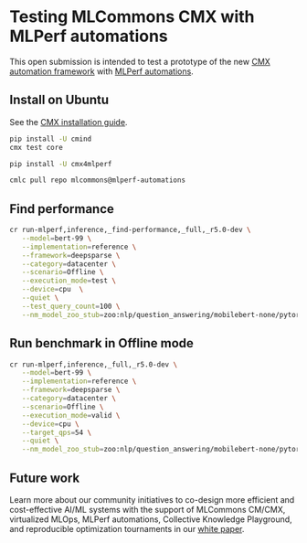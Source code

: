 # Testing MLCommons CMX with MLPerf automations

This open submission is intended to test a prototype of the new 
[CMX automation framework](https://github.com/mlcommons/ck/tree/master/cmx)
with [MLPerf automations](https://access.cknowledge.org/playground/?action=scripts).

## Install on Ubuntu

See the [CMX installation guide](https://access.cknowledge.org/playground/?action=install).

```bash
pip install -U cmind
cmx test core

pip install -U cmx4mlperf

cmlc pull repo mlcommons@mlperf-automations
```

## Find performance

```bash
cr run-mlperf,inference,_find-performance,_full,_r5.0-dev \
   --model=bert-99 \
   --implementation=reference \
   --framework=deepsparse \
   --category=datacenter \
   --scenario=Offline \
   --execution_mode=test \
   --device=cpu  \
   --quiet \
   --test_query_count=100 \
   --nm_model_zoo_stub=zoo:nlp/question_answering/mobilebert-none/pytorch/huggingface/squad/base_quant-none
```

## Run benchmark in Offline mode

```bash
cr run-mlperf,inference,_full,_r5.0-dev \
   --model=bert-99 \
   --implementation=reference \
   --framework=deepsparse \
   --category=datacenter \
   --scenario=Offline \
   --execution_mode=valid \
   --device=cpu \
   --target_qps=54 \
   --quiet \
   --nm_model_zoo_stub=zoo:nlp/question_answering/mobilebert-none/pytorch/huggingface/squad/base_quant-none
```

## Future work

Learn more about our community initiatives to co-design more efficient and cost-effective AI/ML systems 
with the support of MLCommons CM/CMX, virtualized MLOps, MLPerf automations, Collective Knowledge Playground,
and reproducible optimization tournaments in our [white paper](https://arxiv.org/abs/2406.16791).
